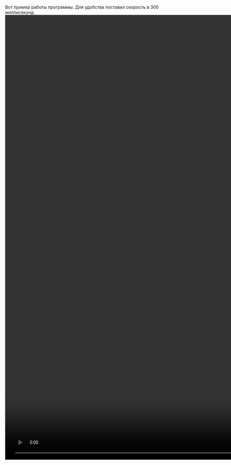 Вот пример работы программы. Для удобства поставил скорость в 300 миллисекунд.\
<video width="2560" height="1440" controls>
  <source src= 2023-12-07 00-34-00.mp4" type="video/mp4">
</video>